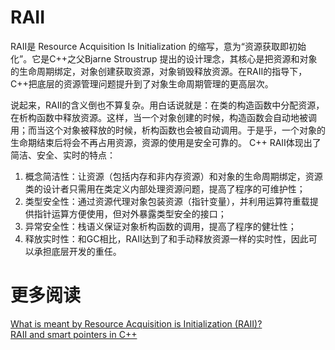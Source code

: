 # RAII

RAII是 Resource Acquisition Is Initialization 的缩写，意为“资源获取即初始化”。它是C++之父Bjarne Stroustrup 提出的设计理念，其核心是把资源和对象的生命周期绑定，对象创建获取资源，对象销毁释放资源。在RAII的指导下，C++把底层的资源管理问题提升到了对象生命周期管理的更高层次。

说起来，RAII的含义倒也不算复杂。用白话说就是：在类的构造函数中分配资源，在析构函数中释放资源。这样，当一个对象创建的时候，构造函数会自动地被调用；而当这个对象被释放的时候，析构函数也会被自动调用。于是乎，一个对象的生命期结束后将会不再占用资源，资源的使用是安全可靠的。
C++ RAII体现出了简洁、安全、实时的特点：

1. 概念简洁性：让资源（包括内存和非内存资源）和对象的生命周期绑定，资源类的设计者只需用在类定义内部处理资源问题，提高了程序的可维护性；
2. 类型安全性：通过资源代理对象包装资源（指针变量），并利用运算符重载提供指针运算方便使用，但对外暴露类型安全的接口；
3. 异常安全性：栈语义保证对象析构函数的调用，提高了程序的健壮性；
4. 释放实时性：和GC相比，RAII达到了和手动释放资源一样的实时性，因此可以承担底层开发的重任。



# 更多阅读  

[What is meant by Resource Acquisition is Initialization (RAII)?](http://stackoverflow.com/questions/2321511/what-is-meant-by-resource-acquisition-is-initialization-raii)  
[RAII and smart pointers in C++](http://stackoverflow.com/questions/395123/raii-and-smart-pointers-in-c)  

